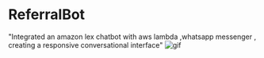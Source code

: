 # ReferralBot
"Integrated an amazon lex chatbot with aws lambda ,whatsapp messenger , creating a responsive conversational interface"
![gif](https://github.com/Kiran090303/ReferralBot/assets/98480971/a589605c-27bf-40ad-92d0-5735c5e7878d)

